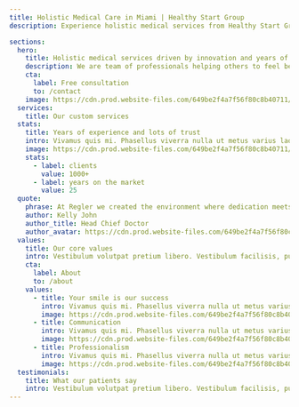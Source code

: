 ```yaml
---
title: Holistic Medical Care in Miami | Healthy Start Group
description: Experience holistic medical services from Healthy Start Group's specialists, blending innovation with decades of trusted care.

sections:
  hero:
    title: Holistic medical services driven by innovation and years of experience.
    description: We are team of professionals helping others to feel better with our premium services.
    cta:
      label: Free consultation
      to: /contact
    image: https://cdn.prod.website-files.com/649be2f4a7f56f80c8b40711/649c0a074b09fc92d787d906_herohome.webp
  services:
    title: Our custom services
  stats:
    title: Years of experience and lots of trust
    intro: Vivamus quis mi. Phasellus viverra nulla ut metus varius laoreet. Nunc interdum lacus sit amet orci. Sed magna purus, fermentum eu, tincidunt eu, varius ut, felis.
    image: https://cdn.prod.website-files.com/649be2f4a7f56f80c8b40711/649c0ef961f883c7e75994fa_combo.webp
    stats:
      - label: clients
        value: 1000+
      - label: years on the market
        value: 25
  quote:
    phrase: At Regler we created the environment where dedication meets with experience and innovation, giving our customers the best possible care
    author: Kelly John
    author_title: Head Chief Doctor
    author_avatar: https://cdn.prod.website-files.com/649be2f4a7f56f80c8b40711/649c107dbf28ab02a455276e_SmallPerson.webp
  values:
    title: Our core values
    intro: Vestibulum volutpat pretium libero. Vestibulum facilisis, purus nec pulvinar iaculis, ligula mi congue nunc, vitae euismod ligula urna in dolor. Suspendisse nisl
    cta:
      label: About
      to: /about
    values:
      - title: Your smile is our success
        intro: Vivamus quis mi. Phasellus viverra nulla ut metus varius laoreet. Nunc interdum lacus sit amet orci. Sed magna purus, fermentum eu, tincidunt eu, varius ut, felis.
        image: https://cdn.prod.website-files.com/649be2f4a7f56f80c8b40711/649c130e8119dc7e03401459_value%201.webp
      - title: Communication
        intro: Vivamus quis mi. Phasellus viverra nulla ut metus varius laoreet. Nunc interdum lacus sit amet orci. Sed magna purus, fermentum eu, tincidunt eu, varius ut, felis.
        image: https://cdn.prod.website-files.com/649be2f4a7f56f80c8b40711/649c130e3cca037a7a73db21_value%202.webp
      - title: Professionalism
        intro: Vivamus quis mi. Phasellus viverra nulla ut metus varius laoreet. Nunc interdum lacus sit amet orci. Sed magna purus, fermentum eu, tincidunt eu, varius ut, felis.
        image: https://cdn.prod.website-files.com/649be2f4a7f56f80c8b40711/649c130ee68c4b1212f89840_value%203.webp
  testimonials:
    title: What our patients say
    intro: Vestibulum volutpat pretium libero. Vestibulum facilisis, purus nec pulvinar iaculis, ligula mi congue nunc.
---
```

